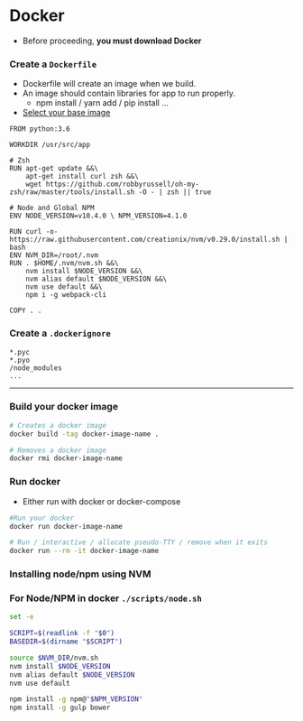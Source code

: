 # Docker

* Before proceeding, **you must download Docker**

### Create a `Dockerfile`
* Dockerfile will create an image when we build.
* An image should contain libraries for app to run properly.
  * npm install / yarn add / pip install ...
* [ Select your base image ](https://hub.docker.com)

```docker
FROM python:3.6

WORKDIR /usr/src/app

# Zsh
RUN apt-get update &&\
    apt-get install curl zsh &&\
    wget https://github.com/robbyrussell/oh-my-zsh/raw/master/tools/install.sh -O - | zsh || true

# Node and Global NPM
ENV NODE_VERSION=v10.4.0 \ NPM_VERSION=4.1.0

RUN curl -o- https://raw.githubusercontent.com/creationix/nvm/v0.29.0/install.sh | bash
ENV NVM_DIR=/root/.nvm
RUN . $HOME/.nvm/nvm.sh &&\
    nvm install $NODE_VERSION &&\
    nvm alias default $NODE_VERSION &&\
    nvm use default &&\
    npm i -g webpack-cli

COPY . .
```


### Create a `.dockerignore`

```docker
*.pyc
*.pyo
/node_modules
...
```

___

### Build your docker image

```bash
# Creates a docker image
docker build -tag docker-image-name .

# Removes a docker image
docker rmi docker-image-name
```

### Run docker
* Either run with docker or docker-compose

```bash
#Run your docker
docker run docker-image-name

# Run / interactive / allocate pseudo-TTY / remove when it exits
docker run --rm -it docker-image-name
```








### Installing node/npm using NVM

### For Node/NPM in docker `./scripts/node.sh`

```sh
set -e

SCRIPT=$(readlink -f "$0")
BASEDIR=$(dirname "$SCRIPT")

source $NVM_DIR/nvm.sh
nvm install $NODE_VERSION
nvm alias default $NODE_VERSION
nvm use default

npm install -g npm@"$NPM_VERSION"
npm install -g gulp bower
```
